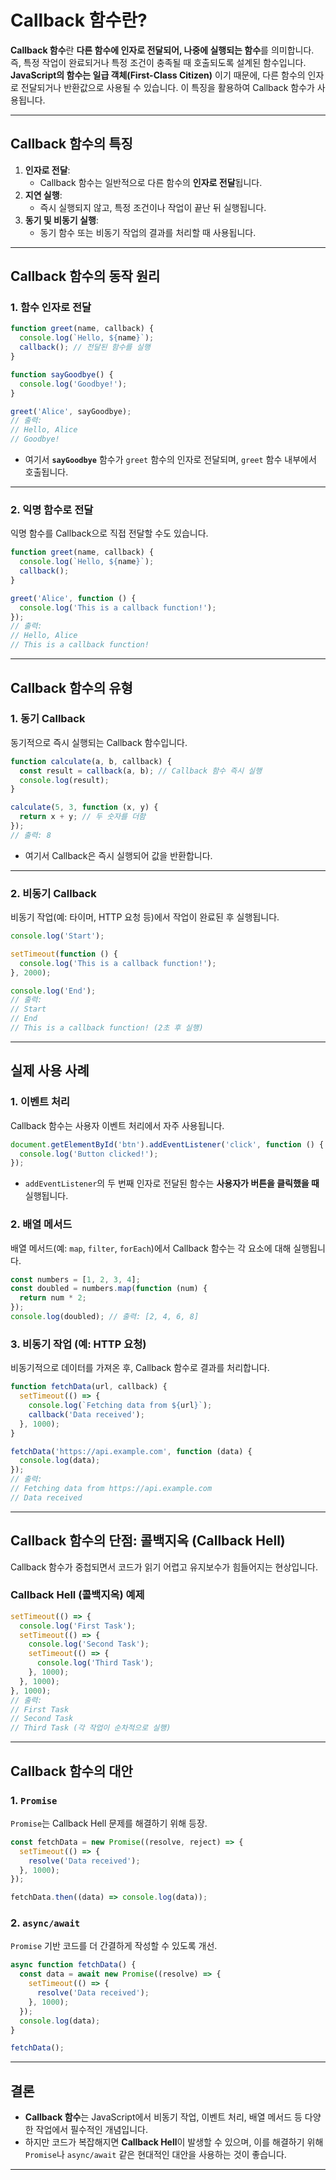 # Callback 함수란?

**Callback 함수**란 **다른 함수에 인자로 전달되어, 나중에 실행되는 함수**를 의미합니다. 즉, 특정 작업이 완료되거나 특정 조건이 충족될 때 호출되도록 설계된 함수입니다. **JavaScript의 함수는 일급 객체(First-Class Citizen)** 이기 때문에, 다른 함수의 인자로 전달되거나 반환값으로 사용될 수 있습니다. 이 특징을 활용하여 Callback 함수가 사용됩니다.

---

## **Callback 함수의 특징**

1. **인자로 전달**:
   - Callback 함수는 일반적으로 다른 함수의 **인자로 전달**됩니다.
2. **지연 실행**:
   - 즉시 실행되지 않고, 특정 조건이나 작업이 끝난 뒤 실행됩니다.
3. **동기 및 비동기 실행**:
   - 동기 함수 또는 비동기 작업의 결과를 처리할 때 사용됩니다.

---

## **Callback 함수의 동작 원리**

### **1. 함수 인자로 전달**

```javascript
function greet(name, callback) {
  console.log(`Hello, ${name}`);
  callback(); // 전달된 함수를 실행
}

function sayGoodbye() {
  console.log('Goodbye!');
}

greet('Alice', sayGoodbye);
// 출력:
// Hello, Alice
// Goodbye!
```

- 여기서 **`sayGoodbye`** 함수가 `greet` 함수의 인자로 전달되며, `greet` 함수 내부에서 호출됩니다.

---

### **2. 익명 함수로 전달**

익명 함수를 Callback으로 직접 전달할 수도 있습니다.

```javascript
function greet(name, callback) {
  console.log(`Hello, ${name}`);
  callback();
}

greet('Alice', function () {
  console.log('This is a callback function!');
});
// 출력:
// Hello, Alice
// This is a callback function!
```

---

## **Callback 함수의 유형**

### **1. 동기 Callback**

동기적으로 즉시 실행되는 Callback 함수입니다.

```javascript
function calculate(a, b, callback) {
  const result = callback(a, b); // Callback 함수 즉시 실행
  console.log(result);
}

calculate(5, 3, function (x, y) {
  return x + y; // 두 숫자를 더함
});
// 출력: 8
```

- 여기서 Callback은 즉시 실행되어 값을 반환합니다.

---

### **2. 비동기 Callback**

비동기 작업(예: 타이머, HTTP 요청 등)에서 작업이 완료된 후 실행됩니다.

```javascript
console.log('Start');

setTimeout(function () {
  console.log('This is a callback function!');
}, 2000);

console.log('End');
// 출력:
// Start
// End
// This is a callback function! (2초 후 실행)
```

---

## **실제 사용 사례**

### **1. 이벤트 처리**

Callback 함수는 사용자 이벤트 처리에서 자주 사용됩니다.

```javascript
document.getElementById('btn').addEventListener('click', function () {
  console.log('Button clicked!');
});
```

- `addEventListener`의 두 번째 인자로 전달된 함수는 **사용자가 버튼을 클릭했을 때** 실행됩니다.

### **2. 배열 메서드**

배열 메서드(예: `map`, `filter`, `forEach`)에서 Callback 함수는 각 요소에 대해 실행됩니다.

```javascript
const numbers = [1, 2, 3, 4];
const doubled = numbers.map(function (num) {
  return num * 2;
});
console.log(doubled); // 출력: [2, 4, 6, 8]
```

### **3. 비동기 작업 (예: HTTP 요청)**

비동기적으로 데이터를 가져온 후, Callback 함수로 결과를 처리합니다.

```javascript
function fetchData(url, callback) {
  setTimeout(() => {
    console.log(`Fetching data from ${url}`);
    callback('Data received');
  }, 1000);
}

fetchData('https://api.example.com', function (data) {
  console.log(data);
});
// 출력:
// Fetching data from https://api.example.com
// Data received
```

---

## **Callback 함수의 단점: 콜백지옥 (Callback Hell)**

Callback 함수가 중첩되면서 코드가 읽기 어렵고 유지보수가 힘들어지는 현상입니다.

### **Callback Hell (콜백지옥) 예제**

```javascript
setTimeout(() => {
  console.log('First Task');
  setTimeout(() => {
    console.log('Second Task');
    setTimeout(() => {
      console.log('Third Task');
    }, 1000);
  }, 1000);
}, 1000);
// 출력:
// First Task
// Second Task
// Third Task (각 작업이 순차적으로 실행)
```

---

## **Callback 함수의 대안**

### **1. `Promise`**

`Promise`는 Callback Hell 문제를 해결하기 위해 등장.

```javascript
const fetchData = new Promise((resolve, reject) => {
  setTimeout(() => {
    resolve('Data received');
  }, 1000);
});

fetchData.then((data) => console.log(data));
```

### **2. `async/await`**

`Promise` 기반 코드를 더 간결하게 작성할 수 있도록 개선.

```javascript
async function fetchData() {
  const data = await new Promise((resolve) => {
    setTimeout(() => {
      resolve('Data received');
    }, 1000);
  });
  console.log(data);
}

fetchData();
```

---

## **결론**

- **Callback 함수**는 JavaScript에서 비동기 작업, 이벤트 처리, 배열 메서드 등 다양한 작업에서 필수적인 개념입니다.
- 하지만 코드가 복잡해지면 **Callback Hell**이 발생할 수 있으며, 이를 해결하기 위해 `Promise`나 `async/await` 같은 현대적인 대안을 사용하는 것이 좋습니다.

---
